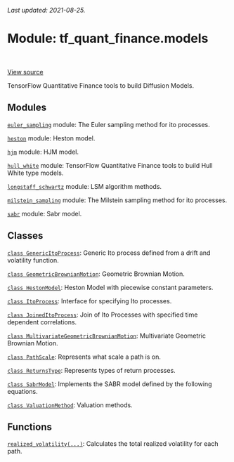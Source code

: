 <!--
This file is generated by a tool. Do not edit directly.
For open-source contributions the docs will be updated automatically.
-->

*Last updated: 2021-08-25.*

<div itemscope itemtype="http://developers.google.com/ReferenceObject">
<meta itemprop="name" content="tf_quant_finance.models" />
<meta itemprop="path" content="Stable" />
</div>

# Module: tf_quant_finance.models

<!-- Insert buttons and diff -->

<table class="tfo-notebook-buttons tfo-api" align="left">
</table>

<a target="_blank" href="https://github.com/google/tf-quant-finance/blob/master/tf_quant_finance/models/__init__.py">View source</a>



TensorFlow Quantitative Finance tools to build Diffusion Models.



## Modules

[`euler_sampling`](../tf_quant_finance/models/euler_sampling.md) module: The Euler sampling method for ito processes.

[`heston`](../tf_quant_finance/models/heston.md) module: Heston model.

[`hjm`](../tf_quant_finance/models/hjm.md) module: HJM model.

[`hull_white`](../tf_quant_finance/models/hull_white.md) module: TensorFlow Quantitative Finance tools to build Hull White type models.

[`longstaff_schwartz`](../tf_quant_finance/models/longstaff_schwartz.md) module: LSM algorithm methods.

[`milstein_sampling`](../tf_quant_finance/models/milstein_sampling.md) module: The Milstein sampling method for ito processes.

[`sabr`](../tf_quant_finance/models/sabr.md) module: Sabr model.

## Classes

[`class GenericItoProcess`](../tf_quant_finance/models/GenericItoProcess.md): Generic Ito process defined from a drift and volatility function.

[`class GeometricBrownianMotion`](../tf_quant_finance/models/GeometricBrownianMotion.md): Geometric Brownian Motion.

[`class HestonModel`](../tf_quant_finance/models/HestonModel.md): Heston Model with piecewise constant parameters.

[`class ItoProcess`](../tf_quant_finance/models/ItoProcess.md): Interface for specifying Ito processes.

[`class JoinedItoProcess`](../tf_quant_finance/models/JoinedItoProcess.md): Join of Ito Processes with specified time dependent correlations.

[`class MultivariateGeometricBrownianMotion`](../tf_quant_finance/models/MultivariateGeometricBrownianMotion.md): Multivariate Geometric Brownian Motion.

[`class PathScale`](../tf_quant_finance/models/PathScale.md): Represents what scale a path is on.

[`class ReturnsType`](../tf_quant_finance/models/ReturnsType.md): Represents types of return processes.

[`class SabrModel`](../tf_quant_finance/models/SabrModel.md): Implements the SABR model defined by the following equations.

[`class ValuationMethod`](../tf_quant_finance/models/ValuationMethod.md): Valuation methods.

## Functions

[`realized_volatility(...)`](../tf_quant_finance/models/realized_volatility.md): Calculates the total realized volatility for each path.

